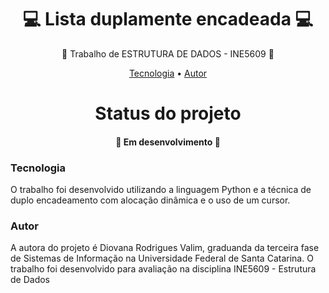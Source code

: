 <h1 align="center">💻 Lista duplamente encadeada 💻 </h1>
<p align="center">🚀 Trabalho de ESTRUTURA DE DADOS - INE5609 🚀</p>
<p align="center">
 <a href="#tecnologias">Tecnologia</a> • 
 <a href="#autor">Autor</a>
</p>

<h1 align="center"> 
  Status do projeto
</h1>
<h4 align="center"> 🚀 Em desenvolvimento 🚀 </h4>

### Tecnologia

O trabalho foi desenvolvido utilizando a linguagem Python e a técnica de duplo encadeamento com alocação dinâmica e o uso de um cursor.

### Autor

A autora do projeto é Diovana Rodrigues Valim, graduanda da terceira fase de Sistemas de Informação na Universidade Federal de Santa Catarina. O trabalho foi desenvolvido para avaliação na disciplina INE5609 - Estrutura de Dados
